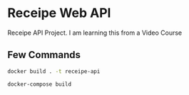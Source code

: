 # Receipe Web API

Receipe API Project. I am learning this from a Video Course

## Few Commands

```bash
docker build . -t receipe-api

docker-compose build
```
